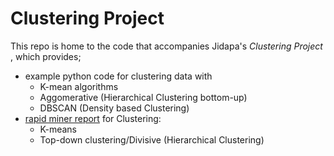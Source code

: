 # Clustering Project

This repo is home to the code that accompanies Jidapa's *Clustering Project* , which provides; 
- example python code for clustering data with
  - K-mean algorithms
  - Aggomerative (Hierarchical Clustering bottom-up) 
  - DBSCAN (Density based  Clustering) 
- [rapid miner report](https://drive.google.com/file/d/1n-Islo_OX2Ijr09WMZmhxFzlv-Of2SO2/view?usp=drive_link) for Clustering:
  - K-means
  - Top-down clustering/Divisive (Hierarchical Clustering) 

